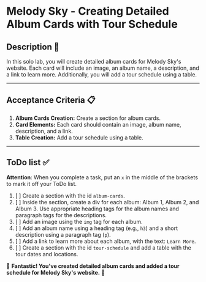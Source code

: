 # Melody Sky - Creating Detailed Album Cards with Tour Schedule

## Description 📄
In this solo lab, you will create detailed album cards for Melody Sky's website. Each card will include an image, an album name, a description, and a link to learn more. Additionally, you will add a tour schedule using a table.

---

## Acceptance Criteria 📋
1. **Album Cards Creation:** Create a section for album cards.
2. **Card Elements:** Each card should contain an image, album name, description, and a link.
3. **Table Creation:** Add a tour schedule using a table.

---

## ToDo list ✅
**Attention**: When you complete a task, put an `x` in the middle of the brackets to mark it off your ToDo list.

1. [ ] Create a section with the id `album-cards`.
2. [ ] Inside the section, create a div for each album: Album 1, Album 2, and Album 3. Use appropriate heading tags for the album names and paragraph tags for the descriptions.
3. [ ] Add an image using the `img` tag for each album.
4. [ ] Add an album name using a heading tag (e.g., `h3`) and a short description using a paragraph tag (`p`).
5. [ ] Add a link to learn more about each album, with the text: `Learn More`.
6. [ ] Create a section with the id `tour-schedule` and add a table with the tour dates and locations.

🎊 **Fantastic! You've created detailed album cards and added a tour schedule for Melody Sky's website.** 🎊